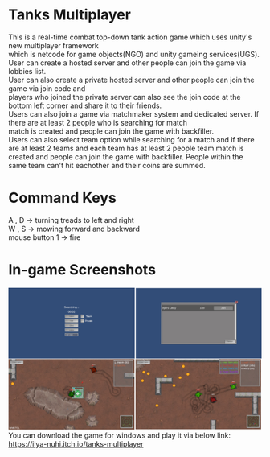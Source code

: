 # Tanks Multiplayer
This is a real-time combat top-down tank action game which uses unity's new multiplayer framework  
which is netcode for game objects(NGO) and unity gameing services(UGS).  
User can create a hosted server and other people can join the game via lobbies list.  
User can also create a private hosted server and other people can join the game via join code and  
players who joined the private server can also see the join code at the bottom left corner and share it to their friends.  
Users can also join a game via matchmaker system and dedicated server. If there are at least 2 people who is searching for match  
match is created and people can join the game with backfiller.  
Users can also select team option while searching for a match and if there are at least 2 teams and each team has at least 2 people
team match is created and people can join the game with backfiller. People within the same team can't hit eachother and their coins are summed.  
# Command Keys  
A , D -> turning treads to left and right  
W , S -> mowing forward and backward  
mouse button 1 -> fire   
# In-game Screenshots  
![alt text](https://github.com/ilya-nuhi/Tanks-Multiplayer/blob/main/tanks_multiplayer_tn.png?raw=true)  
You can download the game for windows and play it via below link:   
https://ilya-nuhi.itch.io/tanks-multiplayer  

